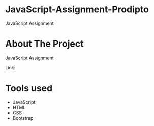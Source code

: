 # JavaScript-Assignment-Prodipto
JavaScript Assignment

# About The Project
JavaScript Assignment

Link: 

# Tools used
- JavaScript
- HTML
- CSS
- Bootstrap
